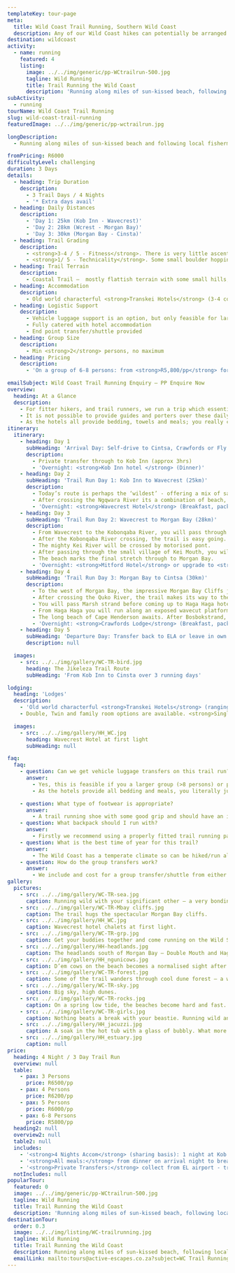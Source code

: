 ```yaml
---
templateKey: tour-page
meta:
  title: Wild Coast Trail Running, Southern Wild Coast
  description: Any of our Wild Coast hikes can potentially be arranged as a trail-run, but the lower wild coast with its well positioned hotels makes for a easy trail running getaway, flying in & out of East London.
destination: wildcoast
activity:
  - name: running
    featured: 4
    listing:
      image: ../../img/generic/pp-WCtrailrun-500.jpg
      tagline: Wild Running
      title: Trail Running the Wild Coast
      description: 'Running along miles of sun-kissed beach, following local fishermen paths up and over the rocky headlands, you too can run wild with Active Escapes.  Most of our Wild Coast hikes can be arranged as a trail-run, but the southern stretch with its well positioned hotels and easy flight access in & out of East London is a great place to start.'
subActivity:
  - running
tourName: Wild Coast Trail Running
slug: wild-coast-trail-running
featuredImage: ../../img/generic/pp-wctrailrun.jpg

longDescription:
  - Running along miles of sun-kissed beach and following local fishermen paths up and over the rocky headlands, you too can run wild with Active Escapes. Any of our Wild Coast hikes can potentially be arranged as a trail-run, but the lower wild coast with its well positioned hotels and network for luggage support, makes for an easy trail running getaway, flying in and out of East London.

fromPricing: R6000
difficultyLevel: challenging
duration: 3 Days
details:
  - heading: Trip Duration
    description:
      - 3 Trail Days / 4 Nights
      - '* Extra days avail'
  - heading: Daily Distances
    description:
      - 'Day 1: 25km (Kob Inn - Wavecrest)'
      - 'Day 2: 28km (Wcrest - Morgan Bay)'
      - 'Day 3: 30km (Morgan Bay - Cinsta)'
  - heading: Trail Grading
    description:
      - <strong>3-4 / 5 - Fitness</strong>. There is very little ascent on this stretch of Wild Coast. The distances are approx double the daily hike distances, so if you were to attempt this without jogging, you’d need to walk at a brisk pace and make early starts.
      - <strong>1/ 5 - Technicality</strong>. Some small boulder hopping on rocky beach sections but no scrambling or sheer sections.
  - heading: Trail Terrain
    description:
      - Coastal Trail –  mostly flattish terrain with some small hills, long stretches of pristine beaches, secluded bays, and beautiful estuaries
  - heading: Accommodation
    description:
      - Old world characterful <strong>Transkei Hotels</strong> (3-4 course dinners, full cooked breakfasts and packed lunches all provided).
  - heading: Logistic Support
    description:
      - Vehicle luggage support is an option, but only feasible for larger groups. As the hotels provide all meals and bedding, you can get away with a superlight pack. Our costing is based on self-support, but we can provide a custom quote for group luggage support.
      - Fully catered with hotel accommodation
      - End point transfer/shuttle provided
  - heading: Group Size
    description:
      - Min <strong>2</strong> persons, no maximum
  - heading: Pricing
    description:
      - 'On a group of 6-8 persons: from <strong>R5,800/pp</strong> for a 4 Night / 3 Day <strong>Jikeleza Route</strong>'

emailSubject: Wild Coast Trail Running Enquiry – PP Enquire Now
overview:
  heading: At a Glance
  description:
    - For fitter hikers, and trail runners, we run a trip which essentially covers two hiking days in one. These daily distances are possible if you speed-walk or jog-walk, with light packs.
    - It is not possible to provide guides and porters over these daily distances (as it covers many guiding sections in a single day), so we cost <em>without</em> a guide or porters.
    - As the hotels all provide bedding, towels and meals; you really can go superlight if you wash out your running clothes overnight and bring light layers for the evening. We will use the same transfer provider from & back to East London airport so you can leave excess luggage with them OR you can leave it in your vehicle if you are self-driving to the end point.
itinerary:
  itinerary:
    - heading: Day 1
      subHeading: 'Arrival Day: Self-drive to Cintsa, Crawfords or Fly to EL - Transfer'
      description:
        - Private transfer through to Kob Inn (approx 3hrs)
        - 'Overnight: <strong>Kob Inn hotel </strong> (Dinner)'
    - heading: Day 2
      subHeading: 'Trail Run Day 1: Kob Inn to Wavecrest (25km)'
      description:
        - Today’s route is perhaps the ‘wildest’ - offering a mix of sandy beaches flanked by rippled dunes one side and flat-shelved wave-cut rocks on the other; and grassy banks that pass natural springs and indigenous forests alive with birds and insects.
        - After crossing the Ngqwara River its a combination of beach, flat rocky shelves and grassy tracks before reaching the beautiful Cebe River Mouth. Flanked on both sides with thick indigenous forest, this river mouth is a truly a wild and special spot. the last stretch from Cebe to Wavecrest is along wide flat beach.
        - 'Overnight: <strong>Wavecrest Hotel</strong> (Breakfast, packed lunch & Dinner)'
    - heading: Day 3
      subHeading: 'Trail Run Day 2: Wavecrest to Morgan Bay (28km)'
      description:
        - From Wavecrest to the Kobonqaba River, you will pass through a lovely section of indigenous forest.
        - After the Kobonqaba River crossing, the trail is easy going. Look out for the last remains of the Jacaranda Shipwreck – a Greek Freighter that was wrecked in 1971 on a voyage from East London to Durban.
        - The mighty Kei River will be crossed by motorised pont.
        - After passing through the small village of Kei Mouth, you will head in the direction of the lighthouse and then back down to the rocky coast.
        - The beach marks the final stretch through to Morgan Bay.
        - 'Overnight: <strong>Mitford Hotel</strong> or upgrade to <strong>Morgan bay hotel</strong> (Breakfast, packed lunch & Dinner)'
    - heading: Day 4
      subHeading: 'Trail Run Day 3: Morgan Bay to Cintsa (30km)'
      description:
        - To the west of Morgan Bay, the impressive Morgan Bay Cliffs jut out of the ocean to a height of 57 metres. The trail goes along the tops of the rocky doleritic headlands from here down to Double Mouth Reserve.
        - After crossing the Quko River, the trail makes its way to the famous Treasure or Bead Beach. The promontory ahead is Black Rock, the graveyard of several ships. Cornelian beads and Chinese blue and white ming porcelain sherds may be found in the shingle and grass lining the rocky shore.
        - You will pass Marsh strand before coming up to Haga Haga hotel, which offers an ideal refreshment stop.
        - From Haga Haga you will run along an exposed wavecut platform with small gullies & rock pools to explore before reaching the waterfall at Rooiwal.
        - The long beach of Cape Henderson awaits. After Bosbokstrand, it is sandy beach all the way with high vegetated dunes. You will walk pass three beautiful estuaries which are normally closed river mouths.  After the final beach stretch, look out for the path up to the thatched cabannas of Crawfords.
        - 'Overnight: <strong>Crawfords Lodge</strong> (Breakfast, packed lunch & Dinner)'
    - heading: Day 5
      subHeading: 'Departure Day: Transfer back to ELA or leave in own vehicles left'
      description: null

  images:
    - src: ../../img/gallery/WC-TR-bird.jpg
      heading: The Jikeleza Trail Route
      subHeading: 'From Kob Inn to Cinsta over 3 running days'

lodging:
  heading: 'Lodges'
  description:
    - 'Old world characterful <strong>Transkei Hotels</strong> (ranging from 3-4 Star): 3-4 course dinners, full cooked breakfasts and packed lunches all provided.'
    - Double, Twin and family room options are available. <strong>Single supplement</strong> will apply if you specifically request your own room.

  images:
    - src: ../../img/gallery/HH_WC.jpg
      heading: Wavecrest Hotel at first light
      subHeading: null

faq:
  faq:
    - question: Can we get vehicle luggage transfers on this trail run?
      answer:
        - Yes, this is feasible if you a larger group (>8 persons) or prepared to pay for them. The trail running days are two normal hiking days and we usually use porters in the section north of the Kei. The porters are not able to carry bags over these trail running distances, and the guides are hikers, not trail runners. Hence – we cost as a baseline for self-support (carrying your own lightweight trail pack) and self-guided with maps and directions provided.
        - As the hotels provide all bedding and meals, you literally just need to provide a few extra clothing layers which you can wash overnight.

    - question: What type of footwear is appropriate?
      answer:
        - A trail running shoe with some good grip and should have an inner mesh layer to stop sand from coming in at the top. Ankle gaiters are also good at preventing this.
    - question: What backpack should I run with?
      answer:
        - Firstly we recommend using a properly fitted trail running pack / vest which wont move around and chaffe and also give you easy access to your hydration (bottles or bladder). Ultimate Direction, Osprey, Salomon all provide good options. You will need a min 10L storage capacity and up to 20L would be ideal. You will need to be able to carry approx 1l of water with you and your trail snacks, over and above your spare clothes.
    - question: What is the best time of year for this trail?
      answer:
        - The Wild Coast has a temperate climate so can be hiked/run all year round, but from about March through to November tend to be more stable months with less rainfall. If possible, it is best to try avoid the busy school holiday periods. Peak period rates will apply during Dec/ Jan holidays. Winter months provide very comfortable daily temps - usually mid 20's with lower humidity.
    - question: How do the group transfers work?
      answer:
        - We include and cost for a group transfer/shuttle from either the end point of the hike to the start (usually done at the beginning so you hike back to your vehicle) OR return airport transfers (to/from East London airport). Groups need to co-ordinate their flight arrival times. On larger groups, it is possible to do multiple transfers but you will pay for the additional transfers required. It is also possible to collect some of the group from the airport and the rest from the hike end-point, but  additional 'detour' charges will apply.
gallery:
  pictures:
    - src: ../../img/gallery/WC-TR-sea.jpg
      caption: Running wild with your significant other – a very bonding experience
    - src: ../../img/gallery/WC-TR-Mbay cliffs.jpg
      caption: The trail hugs the spectacular Morgan Bay cliffs.
    - src: ../../img/gallery/HH_WC.jpg
      caption: Wavecrest hotel chalets at first light.
    - src: ../../img/gallery/WC-TR-grp.jpg
      caption: Get your buddies together and come running on the Wild Side.
    - src: ../../img/gallery/HH-headlands.jpg
      caption: The headlands south of Morgan Bay – Double Mouth and Haga Haga lie beyond.
    - src: ../../img/gallery/HH_ngunicows.jpg
      caption: D’em cows on the beach becomes a normalised sight after a few days on the Lower Wild Coast Hotel-Hopping trail
    - src: ../../img/gallery/WC-TR-forest.jpg
      caption: Some of the trail wanders through cool dune forest – a welcome reprieve.
    - src: ../../img/gallery/WC-TR-sky.jpg
      caption: Big sky, high dunes.
    - src: ../../img/gallery/WC-TR-rocks.jpg
      caption: On a spring low tide, the beaches become hard and fast.
    - src: ../../img/gallery/WC-TR-girls.jpg
      caption: Nothing beats a break with your beastie. Running wild and free on the lower Wild Coast.
    - src: ../../img/gallery/HH_jacuzzi.jpg
      caption: A soak in the hot tub with a glass of bubbly. What more could a girl want.
    - src: ../../img/gallery/HH_estuary.jpg
      caption: null
price:
  heading: 4 Night / 3 Day Trail Run
  overview: null
  table:
    - pax: 3 Persons
      price: R6500/pp
    - pax: 4 Persons
      price: R6200/pp
    - pax: 5 Persons
      price: R6000/pp
    - pax: 6-8 Persons
      price: R5800/pp
  heading2: null
  overview2: null
  table2: null
  includes:
    - '<strong>4 Nights Accom</strong> (sharing basis): 1 night at Kob Inn hotel, Wavecrest Hotel, Mitford Hotel, Crawfords Hotel'
    - '<strong>All meals:</strong> from dinner on arrival night to breakfast on departure day: 4 dinners, 4 breakfasts, 3 trail lunches.'
    - '<strong>Private Transfers:</strong> collect from EL airport - transfer to Kob Inn (start). Collect from Crawfords (finish) - transfer back to ELA'
  notIncludes: null
popularTour:
  featured: 0
  image: ../../img/generic/pp-WCtrailrun-500.jpg
  tagline: Wild Running
  title: Trail Running the Wild Coast
  description: 'Running along miles of sun-kissed beach, following local fishermen paths up and over the rocky headlands, you too can run wild with Active Escapes.  Most of our Wild Coast hikes can be arranged as a trail-run, but the southern stretch with its well positioned hotels and easy flight access in and out of East London is a great place to start.'
destinationTour:
  order: 0.3
  image: ../../img/listing/WC-trailrunning.jpg
  tagline: Wild Running
  title: Trail Running the Wild Coast
  description: Running along miles of sun-kissed beach, following local fishermen paths up and over the rocky headlands, you too can run wild with Active Escapes. Any of our Wild Coast hikes can potentially be arranged as a trail-run, but the lower wild coast with its well positioned hotels and network for luggage support, makes for an easy weekend of trail running, flying in and out of East London.
  emailLink: mailto:tours@active-escapes.co.za?subject=WC Trail Running – Wild Coast Destination Listing
---
```

